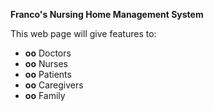 **Franco&#39;s Nursing Home Management System**

This web page will give features to:

- **oo** Doctors
- **oo** Nurses
- **oo** Patients
- **oo** Caregivers
- **oo** Family
